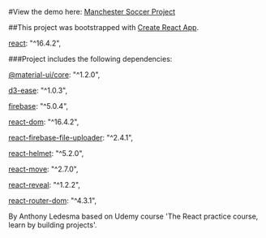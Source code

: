 


#View the demo here: [Manchester Soccer Project](https://msp-database.firebaseapp.com/)


##This project was bootstrapped with [Create React App](https://github.com/facebookincubator/create-react-app).

[react](https://reactjs.org/docs/getting-started.html): "^16.4.2",

###Project includes the following dependencies:


[@material-ui/core](https://www.npmjs.com/package/@material-ui/core): "^1.2.0",

[d3-ease](https://github.com/d3/d3-ease): "^1.0.3",

[firebase](https://firebase.google.com/): "^5.0.4",

[react-dom](https://www.npmjs.com/package/react-dom): "^16.4.2",

[react-firebase-file-uploader](https://www.npmjs.com/package/react-firebase-file-uploader): "^2.4.1",

[react-helmet](https://www.npmjs.com/package/react-helmet): "^5.2.0",

[react-move](https://react-move.js.org/#/): "^2.7.0",

[react-reveal](https://www.npmjs.com/package/react-reveal): "^1.2.2",

[react-router-dom](https://www.npmjs.com/package/react-router-dom): "^4.3.1",



By Anthony Ledesma 
based on Udemy course 'The React practice course, learn by building projects'.
